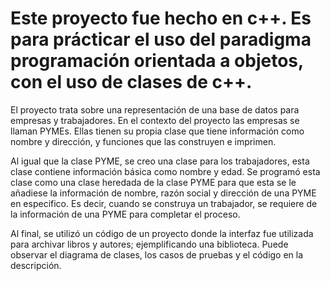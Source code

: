 # Este proyecto fue hecho en c++. Es para prácticar el uso del paradigma programación orientada a objetos, con el uso de clases de c++.

El proyecto trata sobre una representación de una base de datos para empresas y trabajadores. En el contexto del proyecto las empresas se llaman PYMEs. Ellas tienen su propia clase que tiene información como nombre y dirección, y funciones que las construyen e imprimen.

Al igual que la clase PYME, se creo una clase para los trabajadores, esta clase contiene información básica como nombre y edad. Se programó esta clase como una clase heredada de la clase PYME para que esta se le añadiese la información de nombre, razón social y dirección de una PYME en especifico. Es decir, cuando se construya un trabajador, se requiere de la información de una PYME para completar el proceso.

Al final, se utilizó un código de un proyecto donde la interfaz fue utilizada para archivar libros y autores; ejemplificando una biblioteca. Puede observar el diagrama de clases, los casos de pruebas y el código en la descripción.

